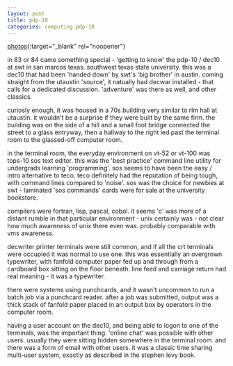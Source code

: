 ```yaml
---
layout: post
title: pdp-10
categories: computing pdp-10
---
```

[photos](https://photos.app.goo.gl/rL5NTL2iFomFjedM6){:target="_blank" rel="noopener"}

in 83 or 84 came something special - 'getting to know' the pdp-10 / dec10 at swt in san marcos texas. southwest texas state university. this was a dec10 that had been 'handed down' by swt's 'big brother' in austin. coming straight from the utaustin 'source', it natually had decwar installed - that calls for a dedicated discussion. 'adventure' was there as well, and other classics.

curiosly enough, it was housed in a 70s building very similar to rlm hall at utaustin. it wouldn't be a surprise if they were built by the same firm. the building was on the side of a hill and a small foot bridge connected the street to a glass entryway, then a hallway to the right led past the terminal room to the glassed-off computer room.

in the terminal room, the everyday environment on vt-52 or vt-100 was tops-10 sos text editor. this was the 'best practice' command line utility for undergrads learning 'programming'. sos seems to have been the easy / intro alternative to teco. teco definitely had the reputation of being tough, with command lines compared to 'noise'. sos was the choice for newbies at swt - laminated 'sos commands' cards were for sale at the university bookstore.

compilers were fortran, lisp, pascal, cobol. it seems 'c' was more of a distant rumble in that particular environment - unix certainly was - not clear how much awareness of unix there even was. probably comparable with vms awareness.

decwriter printer terminals were still common, and if all the crt terminals were occupied it was normal to use one. this was essentially an overgrown typewriter, with fanfold computer paper fed up and through from a cardboard box sitting on the floor beneath. line feed and carriage return had real meaning - it was a typewriter. 

there were systems using punchcards, and it wasn't uncommon to run a batch job via a punchcard reader. after a job was submitted, output was a thick stack of fanfold paper placed in an output box by operators in the computer room.

having a user account on the dec10, and being able to logon to one of the terminals, was the important thing. 'online chat' was possible with other users. usually they were sitting hidden somewhere in the terminal room. and there was a form of email with other users. it was a classic time sharing multi-user system, exactly as described in the stephen levy book.
